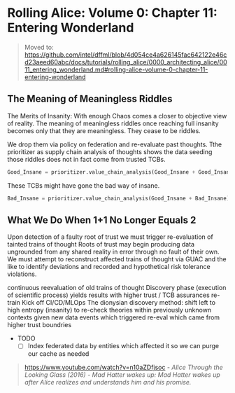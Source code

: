 # Rolling Alice: Volume 0: Chapter 11: Entering Wonderland

> Moved to: https://github.com/intel/dffml/blob/4d054ce4a626145fac642122e46cd23aeed60abc/docs/tutorials/rolling_alice/0000_architecting_alice/0011_entering_wonderland.md#rolling-alice-volume-0-chapter-11-entering-wonderland

## The Meaning of Meaningless Riddles

The Merits of Insanity: With enough Chaos comes a closer to objective view of reality. The meaning of meaningless riddles once reaching full insanity becomes only that they are meaningless. They cease to be riddles.

We drop them via policy on federation and re-evaluate past thoughts. Tthe prioritizer as supply chain analysis of thoughts shows the data seeding those riddles does not in fact come from trusted TCBs.

```python
Good_Insane = prioritizer.value_chain_analysis(Good_Insane + Good_Insane)
```

These TCBs might have gone the bad way of insane.

```python
Bad_Insane = prioritizer.value_chain_analysis(Good_Insane + Bad_Insane)
```

## What We Do When 1+1 No Longer Equals 2

Upon detection of a faulty root of trust we must trigger re-evaluation of tainted trains of thought
Roots of trust may begin producing data ungrounded from any shared reality in error through no fault of their own. We must attempt to reconstruct affected trains of thought via GUAC and the like to identify deviations and recorded and hypothetical risk tolerance violations.

continuous reevaluation of old trains of thought
Discovery phase (execution of scientific process) yields results with higher trust / TCB assurances
re-train
Kick off CI/CD/MLOps
The dionysian discovery method: shift left to high entropy (insanity) to re-check theories within previously unknown contexts given new data events which triggered re-eval which came from higher trust boundries

- TODO
  - [ ] Index federated data by entities which affected it so we can purge our cache as needed

> https://www.youtube.com/watch?v=n10aZDfjsoc - *Alice Through the Looking Glass (2016) - Mad Hatter wakes up: Mad Hatter wakes up after Alice realizes and understands him and his promise.*